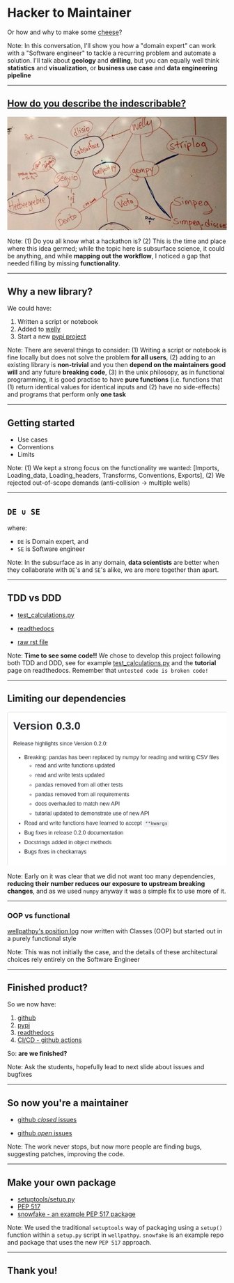 # Hacker to Maintainer

Or how and why to make some [cheese](https://wiki.python.org/moin/CheeseShop)?

Note: In this conversation, I'll show you how a "domain expert" can work with a "Software engineer" to tackle a recurring problem and automate a solution. I'll talk about **geology** and **drilling**, but you can equally well think **statistics** and **visualization**, or **business use case** and **data engineering pipeline**

---

## [How do you describe the indescribable?](https://agilescientific.com/blog/2019/5/18/transform-happened)

![The hack map](./images/hack_idea_map.png)


Note: (1) Do you all know what a hackathon is? (2) This is the time and place where this idea germed; while the topic here is subsurface science, it could be anything, and while **mapping out the workflow**, I noticed a gap that needed filling by missing **functionality**.

---

## Why a new library?

We could have:
1. Written a script or notebook
2. Added to [welly](https://code.agilescientific.com/welly/)
3. Start a new [pypi project](https://pypi.org/project/wellpathpy/)

Note: There are several things to consider: (1) Writing a script or notebook is
fine locally but does not solve the problem **for all users**, (2) adding to an
existing library is **non-trivial** and you then **depend on the maintainers
good will** and any future **breaking code**, (3) in the unix philosopy, as in
functional programming, it is good practise to have **pure functions** (i.e.
functions that (1) return identical values for identical inputs and (2) have no
side-effects) and programs that perform only **one task**

---

## Getting started

- Use cases
- Conventions
- Limits

Note: (1) We kept a strong focus on the functionality we wanted: [Imports, Loading_data, Loading_headers, Transforms, Conventions, Exports], (2) We rejected out-of-scope demands (anti-collision -> multiple wells)

---

## `DE ∪ SE`

where:
- `DE` is Domain expert, and
- `SE` is Software engineer

Note: In the subsurface as in any domain, **data scientists** are better when they collaborate with `DE`'s and `SE`'s alike, we are more together than apart.

---

## TDD vs DDD

- [test_calculations.py](https://github.com/Zabamund/wellpathpy/blob/master/wellpathpy/test/test_calculations.py)

- [readthedocs](https://wellpathpy.readthedocs.io/en/latest/tutorial.html#wellpathpy-tutorial)

- [raw rst file](https://raw.githubusercontent.com/Zabamund/wellpathpy/master/docs/source/tutorial.rst)

Note: **Time to see some code!!** We chose to develop this project following both TDD and DDD, see for example [test_calculations.py](https://github.com/Zabamund/wellpathpy/blob/master/wellpathpy/test/test_calculations.py) and the **tutorial** page on readthedocs. Remember that `untested code is broken code!`

---

## Limiting our dependencies

![Dropping pandas](./images/drop_pandas.png)

Note: Early on it was clear that we did not want too many dependencies, **reducing their number reduces our exposure to upstream breaking changes**, and as we used `numpy` anyway it was a simple fix to use more of it.

----

### OOP vs functional

[wellpathpy's position log](https://github.com/Zabamund/wellpathpy/blob/master/wellpathpy/position_log.py) now written with Classes (OOP) but started out in a purely functional style

Note: This was not initially the case, and the details of these architectural choices rely entirely on the Software Engineer

---

## Finished product?

So we now have:

1. [github](https://github.com/Zabamund/wellpathpy/)
2. [pypi](https://pypi.org/project/wellpathpy/)
3. [readthedocs](https://wellpathpy.readthedocs.io/en/latest/)
4. [CI/CD - github actions](https://github.com/Zabamund/wellpathpy/tree/master/.github/workflows)

So: **are we finished?**

Note: Ask the students, hopefully lead to next slide about issues and bugfixes

---

## So now you're a maintainer

- [github *closed* issues](https://github.com/Zabamund/wellpathpy/issues?q=is%3Aissue+is%3Aclosed)

- [github *open* issues](https://github.com/Zabamund/wellpathpy/issues?q=is%3Aopen+is%3Aissue)

Note: The work never stops, but now more people are finding bugs, suggesting patches, improving the code.

----

## Make your own package

- [setuptools/setup.py](https://setuptools.pypa.io/en/latest/userguide/quickstart.html)
- [PEP 517](https://peps.python.org/pep-0517/)
- [snowfake - an example PEP 517 package](https://github.com/agilescientific/snowfake)

Note: We used the traditional `setuptools` way of packaging using a `setup()` function within a `setup.py` script in `wellpathpy`. `snowfake` is an example repo and package that uses the new `PEP 517` approach.

---

## Thank you!
